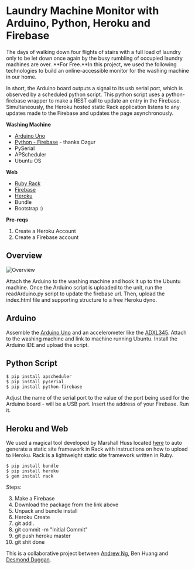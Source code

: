 Laundry Machine Monitor with Arduino, Python, Heroku and Firebase
=======================

The days of walking down four flights of stairs with a full load of laundry only to be let down once again by the busy rumbling of occupied laundry machines are over. **For Free.**In this project, we used the following technologies to build an online-accessible monitor for the washing machine in our home. 

In short, the Arduino board outputs a signal to its usb serial port, which is observed by a scheduled python script. This python script uses a python-firebase wrapper to make a REST call to update an entry in the Firebase. Simultaneously, the Heroku hosted static Rack application listens to any updates made to the Firebase and updates the page asynchronously. 


**Washing Machine**

- [Arduino Uno](http://www.arduino.cc/)
- [Python - Firebase](https://github.com/ozgur/python-firebase) - thanks Ozgur
- PySerial
- APScheduler
- Ubuntu OS

**Web**

- [Ruby Rack](http://rack.github.io/)
- [Firebase](https://www.firebase.com/)
- [Heroku](https://www.heroku.com/)
- Bundle
- Bootstrap :)

**Pre-reqs**

1. Create a Heroku Account
2. Create a Firebase account

## Overview

![Overview](https://raw2.github.com/drduggan/Arduino_Laundry_Machine/master/image.png)

Attach the Arduino to the washing machine and hook it up to the Ubuntu machine. Once the Arduino script is uploaded to the unit, run the readArduino.py script to update the firebase url. Then, upload the index.html file and supporting structure to a free Heroku dyno. 

## Arduino

Assemble the [Arduino Uno](http://arduino.cc/en/Main/ArduinoBoardUno) and an accelerometer like the [ADXL345](https://www.sparkfun.com/products/9836). Attach to the washing machine and link to machine running Ubuntu. Install the Arduino IDE and upload the script. 

## Python Script
	
	$ pip install apscheduler
	$ pip install pyserial
	$ pip install python-firebase
	
Adjust the name of the serial port to the value of the port being used for the Arduino board - will be a USB port. Insert the address of your Firebase.  Run it. 

## Heroku and Web
We used a magical tool developed by Marshall Huss located [here](http://herokustaticmagico.herokuapp.com/) to auto generate a static site framework in Rack with instructions on how to upload to Heroku. Rack is a lightweight static site framework written in Ruby. 

	$ pip install bundle
	$ pip install heroku
	$ gem install rack
	
Steps:

3. Make a Firebase
1. Download the package from the link above
2. Unpack and bundle install
3. Heroku Create
4. git add .
5. git commit -m "Initial Commit"
6. git push heroku master
7. git shit done





This is a collaborative project between [Andrew Ng](https://github.com/andrewng1023), Ben Huang and [Desmond Duggan](https://github.com/drduggan). 
